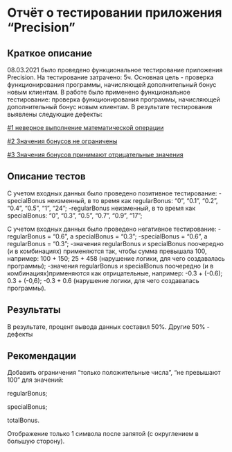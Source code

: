 # Отчёт о тестировании приложения “Precision”

## Краткое описание

08.03.2021 было проведено функциональное тестирование приложения Precision. 
На тестирование затрачено: 5ч. 
Основная цель - проверка функционирования программы, начисляющей дополнительный бонус новым клиентам. 
В работе было применено функциональное тестирование: проверка функционирования программы, начисляющей дополнительный бонус новым клиентам.
В результате тестирования выявлены следующие дефекты:

[#1 неверное выполнение математической операции](https://github.com/meleuz/totalBonus/issues/1)

[#2 Значения бонусов не ограничены](https://github.com/meleuz/totalBonus/issues/2)

[#3 Значения бонусов принимают отрицательные значения](https://github.com/meleuz/totalBonus/issues/3)


## Описание тестов
С учетом входных данных было проведено позитивное тестирование: 
-specialBonus неизменный, в то время как regularBonus: “0”, “0.1”, “0.2”, “0.4”, “0.5”, “1”, “24”; 
-regularBonus неизменный, в то время как specialBonus: “0”, “0.3”, “0.5”, “0.7”, “0.9”, “17”;

С учетом входных данных было проведено негативное тестирование: 
-regularBonus = “0.6”, а specialBonus = “0.3”; -specialBonus = “0.6”, а regularBonus = “0.3”; 
-значения regularBonus и specialBonus поочередно (и в комбинациях) применяются так, чтобы сумма превышала 100, 
например: 100 + 150; 25 + 458 (нарушение логики, для чего создавалась программы); -значения regularBonus и specialBonus поочередно (и в комбинациях)применяются как отрицательные, 
например: -0.3 + (-0.6); 0.3 + (-0,6); -0.3 + 0.6 (нарушение логики, для чего создавалась программы).

## Результаты
В результате, процент вывода данных составил 50%. Другие 50% - дефекты

## Рекомендации
Добавить ограничения “только положительные числа”, “не превышают 100” для значений:

regularBonus; 

specialBonus; 

totalBonus.

Отображение только 1 символа после запятой (с округлением в большую сторону).
